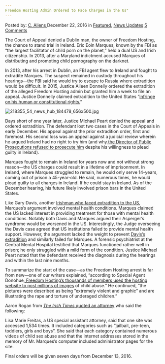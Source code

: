 ```yaml
---
Freedom Hosting Admin Ordered to Face Charges in the Us"
---
```

<article class="post-listing post-17085 post type-post status-publish format-standard has-post-thumbnail hentry 
    <div class="post-inner">
        <span>Posted by: <a href="https://www.deepdotweb.com/author/caliens/" title="">C. Aliens </a></span>
    <span>December 22, 2016</span>
    <span>in <a href="https://www.deepdotweb.com/category/deepdot-news/" rel="category tag">Featured</a>, <a href="https://www.deepdotweb.com/category/news-updates/" rel="category tag">News Updates</a></span>
    <span><a href="https://www.deepdotweb.com/2016/12/22/freedom-hosting-admin-ordered-to-face-charges-in-the-us/#comments">5 Comments</a></span>
    </p>
    <div class="clear"></div>
    <div class="entry">
    <p>The Court of Appeal denied a Dublin man, the owner of Freedom Hosting, the chance to stand trial in Ireland. Eric Eoin Marques, known by the FBI as “the largest facilitator of child porn on the planet,” held a dual US and Irish citizenship. In 2013, after a Maryland indictment accused Marques of distributing and promoting child pornography on the darknet.</p>
    <p>In 2013, after his arrest in Dublin, an FBI agent flew to Ireland and fought to extradite Marques. The suspect remained in custody throughout his hearings—the FBI said he would try to escape to Russia where extradition would be difficult. In 2015, Justice Aileen Donnelly ordered the extradition of the alleged Freedom Hosting admin but granted him a week to file an appeal. Justice Donnelly claimed extradition to the United States “<a href="https://www.deepdotweb.com/2015/12/19/irish-man-behind-freedom-hosting-to-appeal-extradition-to-the-us/">infringe on his human or constitutional rights.</a>”</p>
    <p><img class="wp-image-17095 aligncenter" src="/imgs/2016/12/218355_54_news_hub_184478_656x500-jpg.jpeg" alt="218355_54_news_hub_184478_656x500.jpg" srcset="/imgs/2016/12/218355_54_news_hub_184478_656x500-jpg.jpeg 656w, /imgs/2016/12/218355_54_news_hub_184478_656x500-jpg-300x229.jpeg 300w" sizes="(max-width: 656px) 100vw, 656px" /></p>
    <p>Days short of one year later, Justice Michael Peart denied the appeal and ordered extradition. The defendant lost two cases in the Court of Appeals in early December. His appeal against the prior extradition order, first and foremost. His second loss was an appeal against a judicial review wherein he argued Ireland had no right to try him (and why<a href="https://www.deepdotweb.com/2013/12/13/freedom-host-case-dpp-will-not-bring-proceedings-against-marques-in-child-abuse-images-case/"> the Director of Public Prosecutions refused to prosecute him</a> despite his willingness to plead guilty in Ireland).</p>
    <p>Marques fought to remain in Ireland for years now and not without strong reason—the US charges could result in a lifetime of imprisonment. In Ireland, where Marques struggled to remain, he would only serve 14-years, coming out of prison a 45-year-old. He said, numerous times, he would plead guilty to all charges in Ireland. If he could stay in Ireland. As of the December hearing, his future likely involved prison bars in the United States.</p>
    <p>Like Gary Davis, another <a href="https://www.deepdotweb.com/2016/08/13/alleged-silk-road-admin-libertas-extradited-us/">Irishman who faced extradition to the US</a>, Marques’s argument involved mental health conditions. Marques claimed the US lacked interest in providing treatment for those with mental health conditions. Notably both Davis and Marques argued their Asperger’s syndrome would be worsened in the US. Interestingly, the Judge overseeing the Davis case agreed that US institutions failed to provide mental health support. However, the argument lacked the weight to prevent <a href="https://www.deepdotweb.com/2016/08/14/indicted-silk-road-admin-will-appeal-extradition-within-10-days/">Davis’s extradition</a> and similarly failed for Marques. A forensic psychiatrist at the Central Mental Hospital testified that Marques functioned rather well in prison; he only struggled with a mild form of the condition. Justice Michael Peart noted that the defendant received the diagnosis during the hearings and within the last nine months.</p>
    <p>To summarize the start of the case—as the Freedom Hosting arrest is far from new—one of our writers explained, “according to Special Agent Donohue,<a href="https://www.deepdotweb.com/2015/12/19/irish-man-behind-freedom-hosting-to-appeal-extradition-to-the-us/"> Freedom Hosting’s thousands of members used the hosting website to post </a><a href="https://www.deepdotweb.com/2015/12/19/irish-man-behind-freedom-hosting-to-appeal-extradition-to-the-us/">millions</a><a href="https://www.deepdotweb.com/2015/12/19/irish-man-behind-freedom-hosting-to-appeal-extradition-to-the-us/"> of images</a> of child abuse.” He continued, “the pictures were described as being ”extremely violent and graphic” and are illustrating the rape and torture of underaged children.”</p>
    <p>Aaron Rogan from <a href="http://www.thetimes.co.uk/article/child-porn-facilitator-to-stand-trial-in-us-6xnzfs8vb"><em>The Irish Times</em></a><a href="http://www.thetimes.co.uk/article/child-porn-facilitator-to-stand-trial-in-us-6xnzfs8vb"> quoted an attorney</a> who said the following:</p>
    <p>Lisa Marie Freitas, a US special assistant attorney, said that one site was accessed 1,534 times. It included categories such as “jailbait, pre-teen, toddlers, girls and boys”. She said that each category contained numerous videos of child sex abuse and that the internet addresses stored in the memory of Mr. Marques’s computer included administrator pages for the site.</p>
    <p>Final orders will be given seven days from December 13, 2016.</p>
    </div>
    <span style="display:none" class="updated">2016-12-22</span>
    <div style="display:none" class="vcard author" itemprop="author" itemscope itemtype="http://schema.org/Person"><strong class="fn" itemprop="name"><a href="https://www.deepdotweb.com/author/caliens/" title="Posts by C. Aliens" rel="author">C. Aliens</a></strong></div>
    
